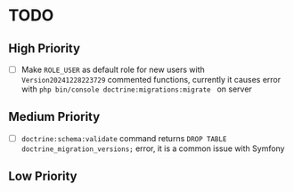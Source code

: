 # TODO

## High Priority
- [ ] Make `ROLE_USER` as default role for new users with `Version20241228223729` commented functions, currently it causes error with `php bin/console doctrine:migrations:migrate
` on server

## Medium Priority
- [ ] `doctrine:schema:validate` command returns `DROP TABLE doctrine_migration_versions;` error, it is a common issue with Symfony

## Low Priority
